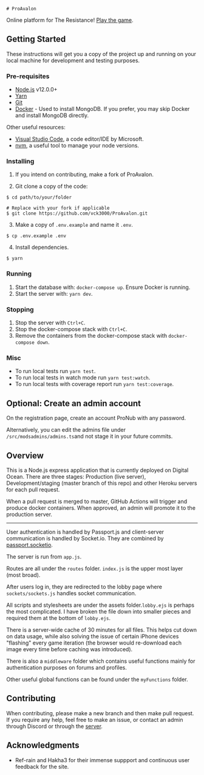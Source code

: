     # ProAvalon

Online platform for The Resistance! [Play the game](https://www.ProAvalon.com).

## Getting Started

These instructions will get you a copy of the project up and running on your local machine for development and testing purposes.

### Pre-requisites

- [Node.js](https://nodejs.org/en/) v12.0.0+
- [Yarn](https://yarnpkg.com/)
- [Git](https://git-scm.com/)
- [Docker](https://www.docker.com/) - Used to install MongoDB. If you prefer, you may skip Docker and install MongoDB directly.

Other useful resources:

- [Visual Studio Code](https://code.visualstudio.com/), a code editor/IDE by Microsoft.
- [nvm](https://github.com/nvm-sh/nvm), a useful tool to manage your node versions.

### Installing

1. If you intend on contributing, make a fork of ProAvalon.

2. Git clone a copy of the code:

```
$ cd path/to/your/folder

# Replace with your fork if applicable
$ git clone https://github.com/vck3000/ProAvalon.git
```

3. Make a copy of `.env.example` and name it `.env`.

```
$ cp .env.example .env
```

4. Install dependencies.

```
$ yarn
```

### Running

1. Start the database with: `docker-compose up`. Ensure Docker is running.
2. Start the server with: `yarn dev`.

### Stopping

1. Stop the server with `Ctrl+C`.
2. Stop the docker-compose stack with `Ctrl+C`.
3. Remove the containers from the docker-compose stack with `docker-compose down`.

### Misc

- To run local tests run `yarn test`.
- To run local tests in watch mode run `yarn test:watch`.
- To run local tests with coverage report run `yarn test:coverage`.

## Optional: Create an admin account

On the registration page, create an account ProNub with any password.

Alternatively, you can edit the admins file under `/src/modsadmins/admins.ts`and not stage it in your future commits.

## Overview

This is a Node.js express application that is currently deployed on Digital Ocean. There are three stages: Production (live server), Development/staging (master branch of this repo) and other Heroku servers for each pull request.

When a pull request is merged to master, GitHub Actions will trigger and produce docker containers. When approved, an admin will promote it to the production server.

---

User authentication is handled by Passport.js and client-server communication is handled by Socket.io. They are combined by [passport.socketio](https://www.npmjs.com/package/passport.socketio).

The server is run from `app.js`.

Routes are all under the `routes` folder. `index.js` is the upper most layer (most broad).

After users log in, they are redirected to the lobby page where `sockets/sockets.js` handles socket communication.

All scripts and stylesheets are under the assets folder.`lobby.ejs` is perhaps the most complicated. I have broken the file down into smaller pieces and required them at the bottom of `lobby.ejs`.

There is a server-wide cache of 30 minutes for all files. This helps cut down on data usage, while also solving the issue of certain iPhone devices "flashing" every game iteration (the browser would re-download each image every time before caching was introduced).

There is also a `middleware` folder which contains useful functions mainly for authentication purposes on forums and profiles.

Other useful global functions can be found under the `myFunctions` folder.

## Contributing

When contributing, please make a new branch and then make pull request. If you require any help, feel free to make an issue, or contact an admin through Discord or through the [server](https://proavalon.com).

## Acknowledgments

- Ref-rain and Hakha3 for their immense suppport and continuous user feedback for the site.
